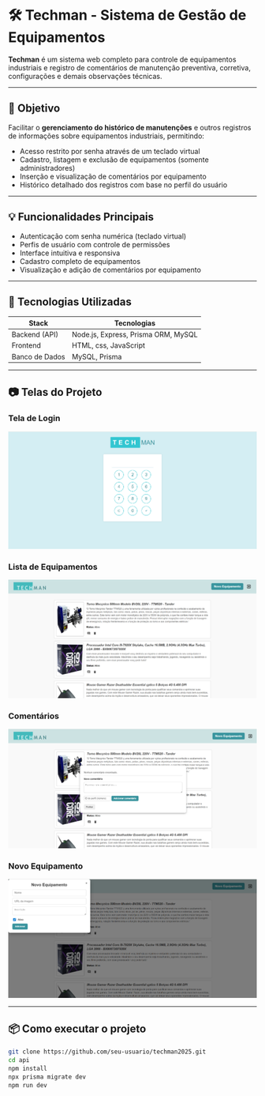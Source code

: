 # 🛠️ Techman - Sistema de Gestão de Equipamentos

**Techman** é um sistema web completo para controle de equipamentos industriais e registro de comentários de manutenção preventiva, corretiva, configurações e demais observações técnicas.

---

## 🎯 Objetivo

Facilitar o **gerenciamento do histórico de manutenções** e outros registros de informações sobre equipamentos industriais, permitindo:

- Acesso restrito por senha através de um teclado virtual
- Cadastro, listagem e exclusão de equipamentos (somente administradores)
- Inserção e visualização de comentários por equipamento
- Histórico detalhado dos registros com base no perfil do usuário

---

## 💡 Funcionalidades Principais

- Autenticação com senha numérica (teclado virtual)
- Perfis de usuário com controle de permissões
- Interface intuitiva e responsiva
- Cadastro completo de equipamentos
- Visualização e adição de comentários por equipamento

---

## 🧰 Tecnologias Utilizadas

| Stack         | Tecnologias                                  |
|---------------|-----------------------------------------------|
| Backend (API) | Node.js, Express, Prisma ORM, MySQL           |
| Frontend      | HTML, css, JavaScript |
| Banco de Dados| MySQL, Prisma                                |

---

## 📷 Telas do Projeto

### Tela de Login
![Login](./docs/login.png)

### Lista de Equipamentos
![Equipamentos](./docs/tela-equipamentos.png)

### Comentários
![Comentários](./docs/tela-comentarios.png)

### Novo Equipamento
![novoequipamento](./docs/tela-equipamento.png)

---


## 📦 Como executar o projeto

```bash
git clone https://github.com/seu-usuario/techman2025.git
cd api
npm install
npx prisma migrate dev
npm run dev